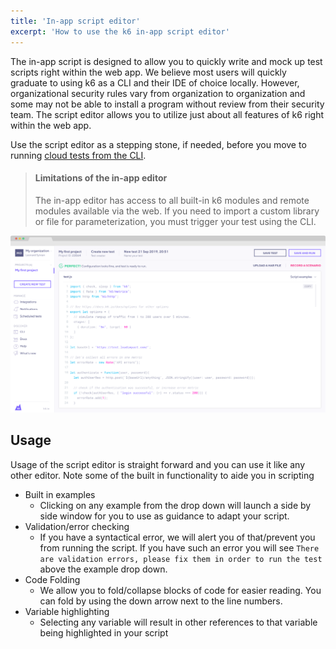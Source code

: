 ```yaml
---
title: 'In-app script editor'
excerpt: 'How to use the k6 in-app script editor'
---
```


The in-app script is designed to allow you to quickly write and mock up test scripts right within the web app. We believe most users will quickly graduate to using k6 as a CLI and their IDE of choice locally. However, organizational security rules vary from organization to organization and some may not be able to install a program without review from their security team. The script editor allows you to utilize just about all features of k6 right within the web app.

Use the script editor as a stepping stone, if needed, before you move to running [cloud tests from the CLI](/cloud/creating-and-running-a-test/cloud-tests-from-the-cli).

<Blockquote mod="warning">

#### Limitations of the in-app editor

The in-app editor has access to all built-in k6 modules and remote modules available via
the web. If you need to import a custom library or file for parameterization, you
must trigger your test using the CLI.

</Blockquote>

![k6 Cloud web script editor](./images/in-app-script-editor.png)

## Usage

Usage of the script editor is straight forward and you can use it like any other editor. Note some of the built in functionality to aide you in scripting

- Built in examples
  - Clicking on any example from the drop down will launch a side by side window for you to use as guidance to adapt your script.
- Validation/error checking
  - If you have a syntactical error, we will alert you of that/prevent you from running the script. If you have such an error you will see `There are validation errors, please fix them in order to run the test` above the example drop down.
- Code Folding
  - We allow you to fold/collapse blocks of code for easier reading. You can fold by using the down arrow next to the line numbers.
- Variable highlighting
  - Selecting any variable will result in other references to that variable being highlighted in your script
